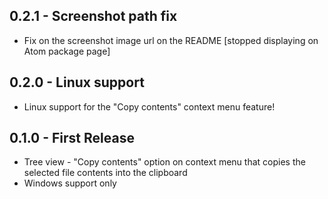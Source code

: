 ## 0.2.1 - Screenshot path fix
* Fix on the screenshot image url on the README [stopped displaying on Atom package page]

## 0.2.0 - Linux support
* Linux support for the "Copy contents" context menu feature!

## 0.1.0 - First Release
* Tree view - "Copy contents" option on context menu that copies the selected file contents into the clipboard
* Windows support only
